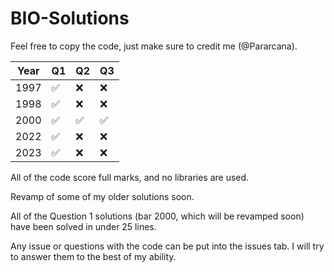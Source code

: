 # BIO-Solutions

Feel free to copy the code, just make sure to credit me (@Pararcana).

|Year| Q1| Q2| Q3|
|---|---|---|---|
|1997|✅|❌|❌|
|1998|✅|❌|❌|
|2000|✅|✅|✅|
|2022|✅|❌|❌|
|2023|✅|❌|❌|

All of the code score full marks, and no libraries are used.

Revamp of some of my older solutions soon.

All of the Question 1 solutions (bar 2000, which will be revamped soon) have been solved in under 25 lines.

Any issue or questions with the code can be put into the issues tab. I will try to answer them to the best of my ability.
